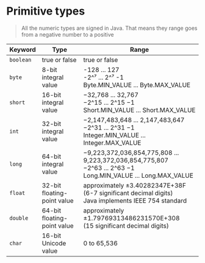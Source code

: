 # Primitive types

> All the numeric types are signed in Java. That means they range goes from a negative number to a positive

| Keyword   | Type                        | Range                                                                                                              |
|-----------|-----------------------------|--------------------------------------------------------------------------------------------------------------------|
| `boolean` | true or false               | true or false                                                                                                      |
| `byte`    | 8-bit integral value        | -128 ... 127<br>-2^⁷ ... 2^⁷ -1<br>Byte.MIN_VALUE ... Byte.MAX_VALUE                                               |
| `short`   | 16-bit integral value       | −32,768 ... 32,767<br>−2^15 ... 2^15 −1<br>Short.MIN_VALUE ... Short.MAX_VALUE                                     |
| `int`     | 32-bit integral value       | −2,147,483,648 ... 2,147,483,647<br>−2^31 ... 2^31 −1<br>Integer.MIN_VALUE ... Integer.MAX_VALUE                   |
| `long`    | 64-bit integral value       | −9,223,372,036,854,775,808 ... 9,223,372,036,854,775,807<br>−2^63 ... 2^63 −1<br>Long.MIN_VALUE ... Long.MAX_VALUE |
| `float`   | 32-bit floating-point value | approximately ±3.40282347E+38F<br>(6-7 significant decimal digits)<br>Java implements IEEE 754 standard            |
| `double`  | 64-bit floating-point value | approximately ±1.79769313486231570E+308<br>(15 significant decimal digits)                                         |
| `char`    | 16-bit Unicode value        | 0 to 65,536                                                                                                        |
